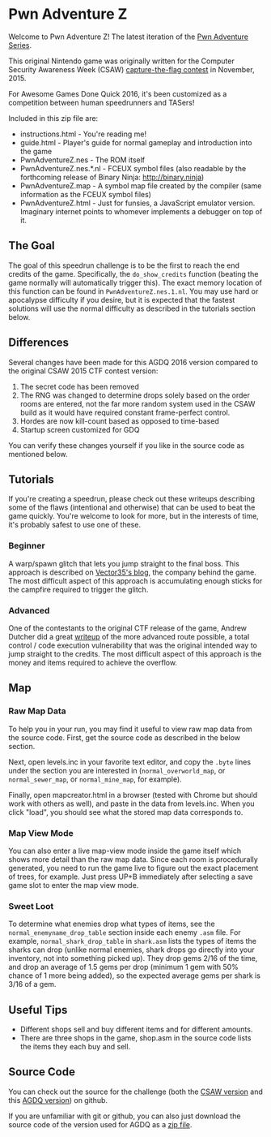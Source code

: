 # Pwn Adventure Z
Welcome to Pwn Adventure Z! The latest iteration of the [Pwn Adventure Series](http://pwnadventure.com/).

This original Nintendo game was originally written for the Computer Security Awareness Week (CSAW) [capture-the-flag contest](https://ctf.isis.poly.edu/) in November, 2015.

For Awesome Games Done Quick 2016, it's been customized as a competition between human speedrunners and TASers!

Included in this zip file are:

- instructions.html - You're reading me!
- guide.html - Player's guide for normal gameplay and introduction into the game
- PwnAdventureZ.nes - The ROM itself
- PwnAdventureZ.nes.*.nl - FCEUX symbol files (also readable by the forthcoming release of Binary Ninja: http://binary.ninja)
- PwnAdventureZ.map - A symbol map file created by the compiler (same information as the FCEUX symbol files)
- PwnAdventureZ.html - Just for funsies, a JavaScript emulator version. Imaginary internet points to whomever implements a debugger on top of it.

## The Goal
The goal of this speedrun challenge is to be the first to reach the end credits of the game. Specifically, the `do_show_credits` function (beating the game normally will automatically trigger this). The exact memory location of this function can be found in `PwnAdventureZ.nes.1.nl`. You may use hard or apocalypse difficulty if you desire, but it is expected that the fastest solutions will use the normal difficulty as described in the tutorials section below.

## Differences
Several changes have been made for this AGDQ 2016 version compared to the original CSAW 2015 CTF contest version:

1. The secret code has been removed
2. The RNG was changed to determine drops solely based on the order rooms are entered, not the far more random system used in the CSAW build as it would have required constant frame-perfect control.
3. Hordes are now kill-count based as opposed to time-based
4. Startup screen customized for GDQ 

You can verify these changes yourself if you like in the source code as mentioned below.

## Tutorials
If you're creating a speedrun, please check out these writeups describing some of the flaws (intentional and otherwise) that can be used to beat the game quickly. You're welcome to look for more, but in the interests of time, it's probably safest to use one of these. 

### Beginner

A warp/spawn glitch that lets you jump straight to the final boss. This approach is described on [Vector35's blog](http://vector35.com/2015/12/18/pwnadventurez.html), the company behind the game. The most difficult aspect of this approach is accumulating enough sticks for the campfire required to trigger the glitch.

### Advanced
One of the contestants to the original CTF release of the game, Andrew Dutcher did a great [writeup](http://andrewdutcher.com/view/21/pwn-adventure-z---writeup) of the more advanced route possible, a total control / code execution vulnerability that was the original intended way to jump straight to the credits. The most difficult aspect of this approach is the money and items required to achieve the overflow.

## Map

### Raw Map Data
To help you in your run, you may find it useful to view raw map data from the source code. First, get the source code as described in the below section.

Next, open levels.inc in your favorite text editor, and copy the `.byte` lines under the section you are interested in (`normal_overworld_map`, or `normal_sewer_map`, or `normal_mine_map`, for example).

Finally, open mapcreator.html in a browser (tested with Chrome but should work with others as well), and paste in the data from levels.inc. When you click "load", you should see what the stored map data corresponds to. 

### Map View Mode
You can also enter a live map-view mode inside the game itself which shows more detail than the raw map data. Since each room is procedurally generated, you need to run the game live to figure out the exact placement of trees, for example. Just press UP+B immediately after selecting a save game slot to enter the map view mode.

### Sweet Loot
To determine what enemies drop what types of items, see the `normal_enemyname_drop_table` section inside each enemy `.asm` file. For example, `normal_shark_drop_table` in `shark.asm` lists the types of items the sharks can drop (unlike normal enemies, shark drops go directly into your inventory, not into something picked up). They drop gems 2/16 of the time, and drop an average of 1.5 gems per drop (minimum 1 gem with 50% chance of 1 more being added), so the expected average gems per shark is 3/16 of a gem.

## Useful Tips 
- Different shops sell and buy different items and for different amounts. 
- There are three shops in the game, shop.asm in the source code lists the items they each buy and sell. 

## Source Code
You can check out the source for the challenge (both the [CSAW version](https://github.com/vector35/PwnAdventureZ) and this [AGDQ version](https://github.com/vector35/agdq)) on github.

If you are unfamiliar with git or github, you can also just download the source code of the version used for AGDQ as a [zip file](https://github.com/vector35/agdq/archive/master.zip).


